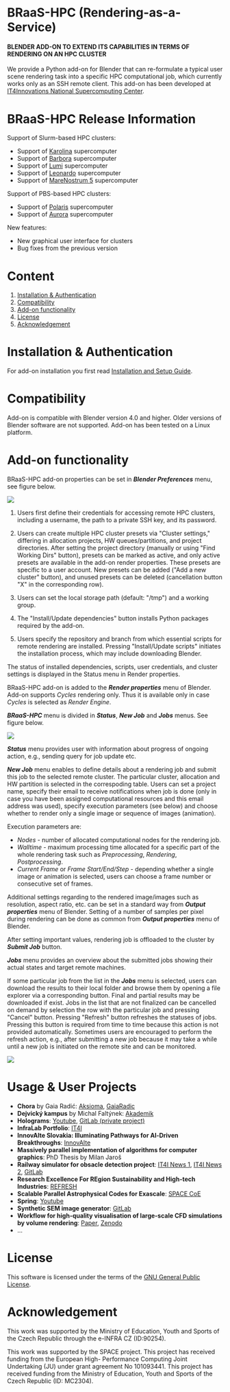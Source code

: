 # BRaaS-HPC (Rendering-as-a-Service)

#### BLENDER ADD-ON TO EXTEND ITS CAPABILITIES IN TERMS OF RENDERING ON AN HPC CLUSTER

We provide a Python add-on for Blender that can re-formulate a typical user scene rendering task into a specific HPC computational job, which currently works only as an SSH remote client. This add-on has been developed at [IT4Innovations National Supercomputing Center](https://www.it4i.cz/).


# BRaaS-HPC Release Information
Support of Slurm-based HPC clusters:
- Support of [Karolina](https://www.it4i.cz/en/infrastructure/karolina) supercomputer
- Support of [Barbora](https://www.it4i.cz/en/infrastructure/barbora) supercomputer
- Support of [Lumi](https://lumi-supercomputer.eu) supercomputer
- Support of [Leonardo](https://www.hpc.cineca.it/systems/hardware/leonardo/) supercomputer
- Support of [MareNostrum 5](https://www.bsc.es/marenostrum/marenostrum-5) supercomputer

Support of PBS-based HPC clusters:
- Support of [Polaris](https://www.alcf.anl.gov/polaris) supercomputer
- Support of [Aurora](https://www.alcf.anl.gov/aurora) supercomputer

New features:
- New graphical user interface for clusters
- Bug fixes from the previous version


# Content
1. [Installation & Authentication](https://github.com/It4innovations/braas-hpc#installation-authentication)
2. [Compatibility](https://github.com/It4innovations/braas-hpc#compatibility)
3. [Add-on functionality](https://github.com/It4innovations/braas-hpc#add-on-functionality)
4. [License](https://github.com/It4innovations/braas-hpc#license)
5. [Acknowledgement](https://github.com/It4innovations/braas-hpc#acknowledgement)


# Installation & Authentication
For add-on installation you first read [Installation and Setup Guide](https://github.com/It4innovations/braas-hpc/-/blob/master/doc/braas-hpc_install_setup.pdf).


# Compatibility
Add-on is compatible with Blender version 4.0 and higher. Older versions of Blender software are not supported.
Add-on has been tested on a Linux platform.



# Add-on functionality
BRaaS-HPC add-on properties can be set in ***Blender Preferences*** menu, see figure below.
    
![](img/preferences.png)

1. Users first define their credentials for accessing remote HPC clusters, including a username, the path to a private SSH key, and its password.

2. Users can create multiple HPC cluster presets via "Cluster settings," differing in allocation projects, HW queues/partitions, and project directories. After setting the project directory (manually or using "Find Working Dirs" button), presets can be marked as active, and only active presets are available in the add-on render properties. These presets are specific to a user account. New presets can be added ("Add a new cluster" button), and unused presets can be deleted (cancellation button "X" in the corresponding row).

3. Users can set the local storage path (default: "/tmp") and a working group.

4. The "Install/Update dependencies" button installs Python packages required by the add-on.

5. Users specify the repository and branch from which essential scripts for remote rendering are installed. Pressing "Install/Update scripts" initiates the installation process, which may include downloading Blender.

The status of installed dependencies, scripts, user credentials, and cluster settings is displayed in the Status menu in Render properties.



BRaaS-HPC add-on is added to the ***Render properties*** menu of Blender.
Add-on supports *Cycles* rendering only.
Thus it is available only in case *Cycles* is selected as *Render Engine*.


***BRaaS-HPC*** menu is divided in ***Status***, ***New Job*** and ***Jobs*** menus.
See figure below. 

![](img/addon-1.png)

***Status*** menu provides user with information about progress of ongoing action, e.g., sending query for job update etc.

***New Job*** menu enables to define details about a rendering job and submit this job to the selected remote cluster. The particular cluster, allocation and HW partition is selected in the correspoding table. Users can set a project name, specify their email to receive notifications when job is done (only in case you have been assigned computational resources and this email address was used), specify execution parameters (see below) and choose whether to render only a single image or sequence of images (animation).
 

Execution parameters are:

- *Nodes* - number of allocated computational nodes for the rendering job.
- *Walltime* - maximum processing time allocated for a specific part of the whole rendering task such as *Preprocessing*, *Rendering*, *Postprocessing*.
- *Current Frame* or *Frame Start/End/Step* - depending whether a single image or animation is selected, users can choose a frame number or consecutive set of frames.

Additional settings regarding to the rendered image/images such as resolution, aspect ratio, etc. can be set in a standard way from ***Output properties*** menu of Blender. Setting of a number of samples per pixel during rendering can be done as common from ***Output properties*** menu of Blender. 

After setting important values, rendering job is offloaded to the cluster by ***Submit Job*** button.  

***Jobs*** menu provides an overview about the submitted jobs showing their actual states and target remote machines.

If some particular job from the list in the ***Jobs*** menu is selected, users can download the results to their local folder and browse them by opening a file explorer via a corresponding button. Final and partial results may be downloaded if exist. Jobs in the list that are not finalized can be cancelled on demand by selection the row with the particular job and pressing "Cancel" button. Pressing "Refresh" button refreshes the statuses of jobs. Pressing this button is required from time to time because this action is not provided automatically. Sometimes users are encouraged to perform the refresh action, e.g., after submitting a new job because it may take a while until a new job is initiated on the remote site and can be monitored.

![](img/addon-2.png)

# Usage & User Projects
- **Chora** by Gaia Radić: [Aksioma](https://aksioma.org/chora), [GaiaRadic](https://www.gaiaradic.com/chora)
- **Dejvický kampus** by Michal Faltýnek: [Akademik](https://www.vsb.cz/magazin/cs/detail-novinky/?reportId=49300)
- **Holograms**: [Youtube](https://www.youtube.com/watch?v=PKPoO_0nNYA), [GitLab (private project)](https://code.it4i.cz/svo0120/holograms)
- **InfraLab Portfolio**: [IT4I](https://www.it4i.cz/en/infrastructure/visualization-and-virtual-reality-labs/examples-of-our-visualizations)
- **InnovAIte Slovakia: Illuminating Pathways for AI‑Driven Breakthroughs**: [InnovAIte](https://innovaite.sk/)
- **Massively parallel implementation of algorithms for computer graphics**: PhD Thesis by Milan Jaroš
- **Railway simulator for obsacle detection project**: [IT4I News 1](https://www.it4i.cz/en/about/infoservice/news/railway-simulator-for-obsacle-detection-project), [IT4I News 2](https://www.it4i.cz/en/about/infoservice/news/simulator-of-railway-track-conditions-can-help-enhance-railway-safety), [GitLab](https://code.it4i.cz/tacr/simulator)
- **Research Excellence For REgion Sustainability and High-tech Industries**: [REFRESH](https://www.smaragdova.cz/refresh/)
- **Scalable Parallel Astrophysical Codes for Exascale**: [SPACE CoE](https://www.space-coe.eu)
- **Spring**: [Youtube](https://www.youtube.com/watch?v=WhWc3b3KhnY&t=1s)
- **Synthetic SEM image generator**: [GitLab](https://code.it4i.cz/SEM-Image/segment_sem_images_hctpm)
- **Workflow for high-quality visualisation of large-scale CFD simulations by volume rendering**: [Paper](https://doi.org/10.1016/j.advengsoft.2024.103822), [Zenodo](https://zenodo.org/records/13639352)
- ...


# License
This software is licensed under the terms of the [GNU General Public License](https://github.com/It4innovations/braas-hpc/blob/master/LICENSE).


# Acknowledgement
This work was supported by the Ministry of Education, Youth and Sports of the Czech Republic through the e-INFRA CZ (ID:90254).

This work was supported by the SPACE project. This project has received funding from the European High- Performance Computing Joint Undertaking (JU) under grant agreement No 101093441. This project has received funding from the Ministry of Education, Youth and Sports of the Czech Republic (ID: MC2304).

